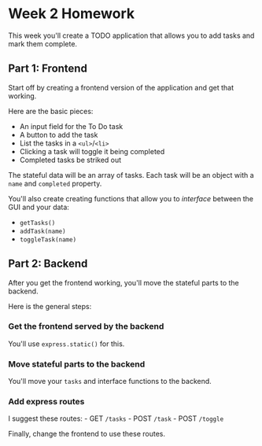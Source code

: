 # Week 2 Homework

This week you'll create a TODO application that allows you to add tasks and mark them complete.

## Part 1: Frontend

Start off by creating a frontend version of the application and get that working.

Here are the basic pieces:
- An input field for the To Do task
- A button to add the task
- List the tasks in a `<ul>`/`<li>`
- Clicking a task will toggle it being completed
- Completed tasks be striked out

The stateful data will be an array of tasks.  Each task will be an object with a `name` and `completed` property.

You'll also create creating functions that allow you to _interface_ between the GUI and your data:
- `getTasks()`
- `addTask(name)`
- `toggleTask(name)`

## Part 2: Backend

After you get the frontend working, you'll move the stateful parts to the backend.

Here is the general steps:

### Get the frontend served by the backend
You'll use `express.static()` for this.


### Move stateful parts to the backend
You'll move your `tasks` and interface functions to the backend.

### Add express routes
I suggest these routes:
	- GET `/tasks`
	- POST `/task`
	- POST `/toggle`

Finally, change the frontend to use these routes.


